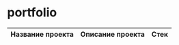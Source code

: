 # portfolio
| Название проекта | Описание проекта | Стек |
|------------------|------------------|------|
